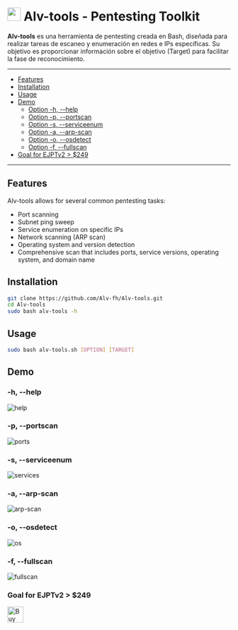 # <picture><img src = "https://github.com/7oSkaaa/7oSkaaa/blob/main/Images/about_me.gif?raw=true" width = 30px></picture> Alv-tools - Pentesting Toolkit

**Alv-tools** es una herramienta de pentesting creada en Bash, diseñada para realizar tareas de escaneo y enumeración en redes e IPs específicas. Su objetivo es proporcionar información sobre el objetivo (Target) para facilitar la fase de reconocimiento.

---

- [Features](#features)
- [Installation](#installation)
- [Usage](#usage)
- [Demo](#demo)
   - [Option -h, --help](#-h---help)
   - [Option -p, --portscan](#-p---portscan)
   - [Option -s, --serviceenum](#-s---serviceenum)
   - [Option -a, --arp-scan](#-a---arp-scan)
   - [Option -o, --osdetect](#-o---osdetect)
   - [Option -f, --fullscan](#-f---fullscan)
- [Goal for EJPTv2 > $249](#goal-for-ejptv2--249)
---

## Features

Alv-tools allows for several common pentesting tasks:

- Port scanning
- Subnet ping sweep
- Service enumeration on specific IPs
- Network scanning (ARP scan)
- Operating system and version detection
- Comprehensive scan that includes ports, service versions, operating system, and domain name

## Installation

```bash
git clone https://github.com/Alv-fh/Alv-tools.git
cd Alv-tools
sudo bash alv-tools -h
```

## Usage

```bash
sudo bash alv-tools.sh [OPTION] [TARGET]
```

## Demo

### -h, --help

![help](https://github.com/user-attachments/assets/63c6d66b-8f94-45fc-9fcf-f69cc3046ae0)

### -p, --portscan

![ports](https://github.com/user-attachments/assets/e2d6f38e-6d6e-44b6-9e7c-7c63a61bd9bf)

### -s, --serviceenum

![services](https://github.com/user-attachments/assets/6ff91b9e-d976-4227-a505-da37606925bc)

### -a, --arp-scan

![arp-scan](https://github.com/user-attachments/assets/02c6dfdf-9037-45af-acb2-85eb3c7dbaee)

### -o, --osdetect

![os](https://github.com/user-attachments/assets/e85f41b5-a27e-4ed7-9172-a7a5ed3c8ba4)

### -f, --fullscan

![fullscan](https://github.com/user-attachments/assets/97d8acf1-524c-43d3-8e52-7af393450edd)

### Goal for EJPTv2 > $249

<a href='https://ko-fi.com/W7W313M7FS' target='_blank'><img height='36' style='border:0px;height:36px;' src='https://storage.ko-fi.com/cdn/kofi1.png?v=3' border='0' alt='Buy Me a Coffee at ko-fi.com' /></a>



